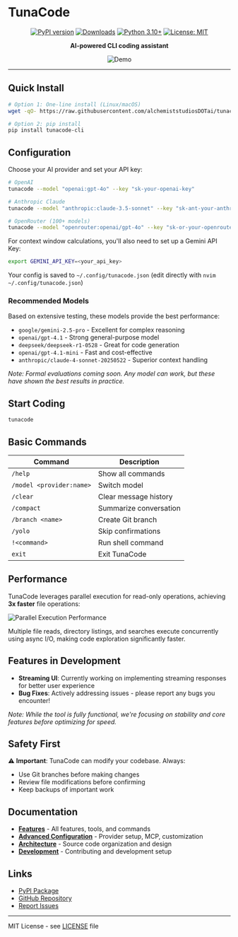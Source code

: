 # TunaCode

<div align="center">

[![PyPI version](https://badge.fury.io/py/tunacode-cli.svg)](https://badge.fury.io/py/tunacode-cli)
[![Downloads](https://pepy.tech/badge/tunacode-cli)](https://pepy.tech/project/tunacode-cli)
[![Python 3.10+](https://img.shields.io/badge/python-3.10+-blue.svg)](https://www.python.org/downloads/)
[![License: MIT](https://img.shields.io/badge/License-MIT-yellow.svg)](https://opensource.org/licenses/MIT)

**AI-powered CLI coding assistant**

![Demo](docs/assets/demo.gif)

</div>

---

## Quick Install

```bash
# Option 1: One-line install (Linux/macOS)
wget -qO- https://raw.githubusercontent.com/alchemiststudiosDOTai/tunacode/master/scripts/install_linux.sh | bash

# Option 2: pip install
pip install tunacode-cli
```

## Configuration

Choose your AI provider and set your API key:

```bash
# OpenAI
tunacode --model "openai:gpt-4o" --key "sk-your-openai-key"

# Anthropic Claude
tunacode --model "anthropic:claude-3.5-sonnet" --key "sk-ant-your-anthropic-key"

# OpenRouter (100+ models)
tunacode --model "openrouter:openai/gpt-4o" --key "sk-or-your-openrouter-key"
```

For context window calculations, you'll also need to set up a Gemini API Key:
```bash
export GEMINI_API_KEY=<your_api_key>
```


Your config is saved to `~/.config/tunacode.json` (edit directly with `nvim ~/.config/tunacode.json`)

### Recommended Models

Based on extensive testing, these models provide the best performance:

- `google/gemini-2.5-pro` - Excellent for complex reasoning
- `openai/gpt-4.1` - Strong general-purpose model
- `deepseek/deepseek-r1-0528` - Great for code generation
- `openai/gpt-4.1-mini` - Fast and cost-effective
- `anthropic/claude-4-sonnet-20250522` - Superior context handling

_Note: Formal evaluations coming soon. Any model can work, but these have shown the best results in practice._

## Start Coding

```bash
tunacode
```

## Basic Commands

| Command                  | Description            |
| ------------------------ | ---------------------- |
| `/help`                  | Show all commands      |
| `/model <provider:name>` | Switch model           |
| `/clear`                 | Clear message history  |
| `/compact`               | Summarize conversation |
| `/branch <name>`         | Create Git branch      |
| `/yolo`                  | Skip confirmations     |
| `!<command>`             | Run shell command      |
| `exit`                   | Exit TunaCode          |

## Performance

TunaCode leverages parallel execution for read-only operations, achieving **3x faster** file operations:

![Parallel Execution Performance](docs/assets/parrelel_work_3x.png)

Multiple file reads, directory listings, and searches execute concurrently using async I/O, making code exploration significantly faster.

## Features in Development

- **Streaming UI**: Currently working on implementing streaming responses for better user experience
- **Bug Fixes**: Actively addressing issues - please report any bugs you encounter!

_Note: While the tool is fully functional, we're focusing on stability and core features before optimizing for speed._

## Safety First

⚠️ **Important**: TunaCode can modify your codebase. Always:

- Use Git branches before making changes
- Review file modifications before confirming
- Keep backups of important work

## Documentation

- [**Features**](docs/FEATURES.md) - All features, tools, and commands
- [**Advanced Configuration**](docs/ADVANCED-CONFIG.md) - Provider setup, MCP, customization
- [**Architecture**](docs/ARCHITECTURE.md) - Source code organization and design
- [**Development**](docs/DEVELOPMENT.md) - Contributing and development setup

## Links

- [PyPI Package](https://pypi.org/project/tunacode-cli/)
- [GitHub Repository](https://github.com/alchemiststudiosDOTai/tunacode)
- [Report Issues](https://github.com/alchemiststudiosDOTai/tunacode/issues)

---

MIT License - see [LICENSE](LICENSE) file
